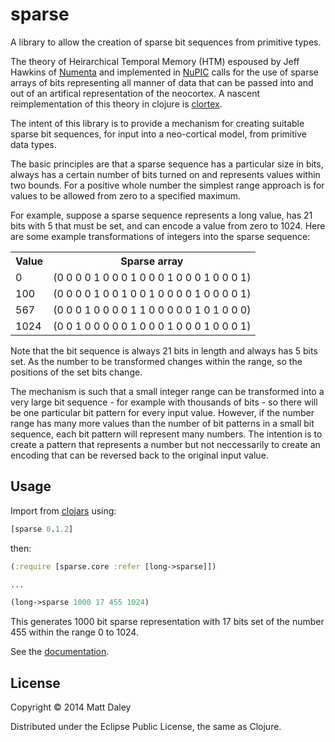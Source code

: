 # sparse

A library to allow the creation of sparse bit sequences from primitive types.

The theory of Heirarchical Temporal Memory (HTM) espoused by Jeff Hawkins of
[Numenta](http://numenta.com) and implemented in
[NuPIC](http://github.com/numenta/nupic) calls for the use of sparse arrays of
bits representing all manner of data that can be passed into and out of an
artifical representation of the neocortex. A nascent reimplementation of
this theory in clojure is [clortex](http://github.com/fergalbyrne/clortex).

The intent of this library is to provide a mechanism for creating suitable 
sparse bit sequences, for input into a neo-cortical model, from primitive data types.

The basic principles are that a sparse sequence has a particular size in bits, always has
a certain number of bits turned on and represents values within two bounds. For a
positive whole number the simplest range approach is for values to be allowed from
zero to a specified maximum.

For example, suppose a sparse sequence represents a long value, has 21 bits with
5 that must be set, and can encode a value from zero to 1024. Here
are some example transformations of integers into the sparse sequence:

<table>
  <tr><th>Value</th><th>Sparse array</th></tr>
  <tr><td>0</td><td>(0 0 0 0 1 0 0 0 1 0 0 0 1 0 0 0 1 0 0 0 1)</td></tr>
  <tr><td>100</td><td>(0 0 0 0 1 0 0 1 0 0 1 0 0 0 0 1 0 0 0 0 1)</td></tr>
  <tr><td>567</td><td>(0 0 0 1 0 0 0 0 1 1 0 0 0 0 0 1 0 1 0 0 0)</td></tr>
  <tr><td>1024</td><td>(0 0 1 0 0 0 0 0 1 0 0 0 1 0 0 0 1 0 0 0 1)</td></tr>
</table>

Note that the bit sequence is always 21 bits in length and always has
5 bits set. As the number to be transformed changes within the range, so
the positions of the set bits change.

The mechanism is such that a small integer range can be transformed into a very
large bit sequence - for example with thousands of bits - so there will
be one particular bit pattern for every input value. However, if the number range
has many more values than the number of bit patterns in a small bit sequence,
each bit pattern will represent many numbers. The intention is to create a pattern
that represents a number but not neccessarily to create an encoding that can be
reversed back to the original input value.

## Usage

Import from [clojars](https://clojars.org/sparse) using:

```clj
[sparse 0.1.2]
```

then:

```clj
(:require [sparse.core :refer [long->sparse]])

...

(long->sparse 1000 17 455 1024)
```

This generates 1000 bit sparse representation with 17 bits set of the number 455 within the
range 0 to 1024.

See the [documentation](http://mdaley.github.io/sparse/docs/uberdoc.html).

## License

Copyright © 2014 Matt Daley

Distributed under the Eclipse Public License, the same as Clojure.
